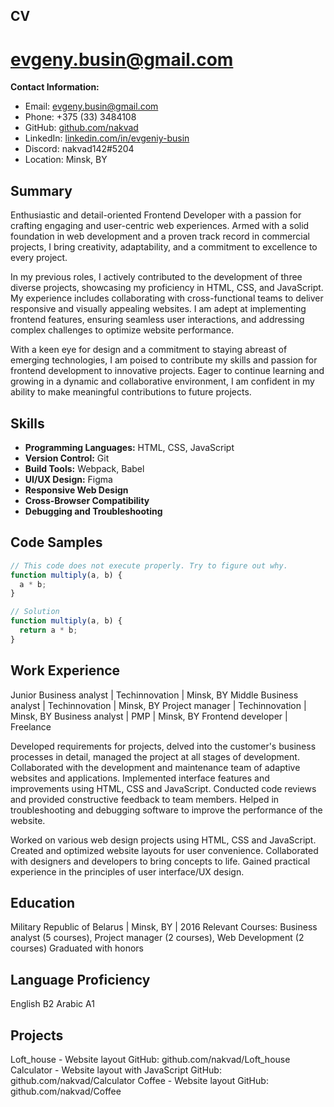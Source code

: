 ## CV

# evgeny.busin@gmail.com

**Contact Information:**

- Email: evgeny.busin@gmail.com
- Phone: +375 (33) 3484108
- GitHub: [github.com/nakvad](https://github.com/nakvad)
- LinkedIn: [linkedin.com/in/evgeniy-busin](https://www.linkedin.com/in/evgeniy-busin/)
- Discord: nakvad142#5204
- Location: Minsk, BY

## Summary

Enthusiastic and detail-oriented Frontend Developer with a passion for crafting engaging and user-centric web experiences. Armed with a solid foundation in web development and a proven track record in commercial projects, I bring creativity, adaptability, and a commitment to excellence to every project.

In my previous roles, I actively contributed to the development of three diverse projects, showcasing my proficiency in HTML, CSS, and JavaScript. My experience includes collaborating with cross-functional teams to deliver responsive and visually appealing websites. I am adept at implementing frontend features, ensuring seamless user interactions, and addressing complex challenges to optimize website performance.

With a keen eye for design and a commitment to staying abreast of emerging technologies, I am poised to contribute my skills and passion for frontend development to innovative projects. Eager to continue learning and growing in a dynamic and collaborative environment, I am confident in my ability to make meaningful contributions to future projects.

## Skills

- **Programming Languages:** HTML, CSS, JavaScript
- **Version Control:** Git
- **Build Tools:** Webpack, Babel
- **UI/UX Design:** Figma
- **Responsive Web Design**
- **Cross-Browser Compatibility**
- **Debugging and Troubleshooting**

## Code Samples

```javascript
// This code does not execute properly. Try to figure out why.
function multiply(a, b) {
  a * b;
}

// Solution
function multiply(a, b) {
  return a * b;
}
```

## Work Experience

Junior Business analyst | Techinnovation | Minsk, BY
Middle Business analyst | Techinnovation | Minsk, BY
Project manager | Techinnovation | Minsk, BY
Business analyst | PMP | Minsk, BY
Frontend developer | Freelance

Developed requirements for projects, delved into the customer's business processes in detail, managed the project at all stages of development. Collaborated with the development and maintenance team of adaptive websites and applications.
Implemented interface features and improvements using HTML, CSS and JavaScript.
Conducted code reviews and provided constructive feedback to team members.
Helped in troubleshooting and debugging software to improve the performance of the website.

Worked on various web design projects using HTML, CSS and JavaScript.
Created and optimized website layouts for user convenience.
Collaborated with designers and developers to bring concepts to life.
Gained practical experience in the principles of user interface/UX design.

## Education

Military Republic of Belarus | Minsk, BY | 2016
Relevant Courses: Business analyst (5 courses), Project manager (2 courses), Web Development (2 courses)
Graduated with honors

## Language Proficiency

English B2
Arabic A1

## Projects

Loft_house - Website layout
GitHub: github.com/nakvad/Loft_house
Calculator - Website layout with JavaScript
GitHub: github.com/nakvad/Calculator
Coffee - Website layout
GitHub: github.com/nakvad/Coffee
